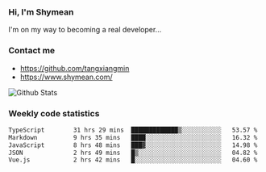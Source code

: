 ### Hi, I'm Shymean

I'm on my way to becoming a real developer...

### Contact me

- <https://github.com/tangxiangmin>
- <https://www.shymean.com/>

![Github Stats](https://github-readme-stats.vercel.app/api?username=tangxiangmin&show_icons=true&theme=dark)


###  Weekly code statistics

<!--START_SECTION:waka-->

```txt
TypeScript        31 hrs 29 mins  █████████████▒░░░░░░░░░░░   53.57 %
Markdown          9 hrs 35 mins   ████░░░░░░░░░░░░░░░░░░░░░   16.32 %
JavaScript        8 hrs 48 mins   ███▓░░░░░░░░░░░░░░░░░░░░░   14.98 %
JSON              2 hrs 49 mins   █▒░░░░░░░░░░░░░░░░░░░░░░░   04.82 %
Vue.js            2 hrs 42 mins   █░░░░░░░░░░░░░░░░░░░░░░░░   04.60 %
```

<!--END_SECTION:waka-->
